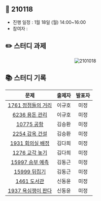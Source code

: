 ## 📅 210118
- 진행 일정 : 1월 18일 (월) 14:00~16:00
- 참여자 :  


## ✏️ 스터디 과제
 <p align="center">
  <img src="https://user-images.githubusercontent.com/12527673/104423843-f3aa3780-55c1-11eb-9255-5ca5bfd30c1a.png" alt="2101018"/>
</p> 



## 📚 스터디 기록

|           문제            |               출제자          |    발표자    |
| :-----------------------: | :-------------------------------: | :---------------: |
| [1761 정점들의 거리](https://www.acmicpc.net/problem/1761) | 이규호 | 미정 |
| [6236 용돈 관리](https://www.acmicpc.net/problem/6236) | 이규호 | 미정 |
| [10775 공항](https://www.acmicpc.net/problem/10775) | 김승환 | 미정 |
| [2254 감옥 건설](https://www.acmicpc.net/problem/2254) | 김승환 | 미정 |
| [1931 회의실 배정](https://www.acmicpc.net/problem/1931) | 김다희 | 미정 |
| [1276 교각 놓기](https://www.acmicpc.net/problem/1276) | 김다희 | 미정 |
| [15997 승부 예측](https://www.acmicpc.net/problem/15997) | 김동근 | 미정 |
| [15999 뒤집기](https://www.acmicpc.net/problem/15999) | 김동근 | 미정 |
| [1461 도서관](https://www.acmicpc.net/problem/1461) | 신동윤 | 미정 |
| [1937 욕심쟁이 판다](https://www.acmicpc.net/problem/1937) | 신동윤 | 미정 |

